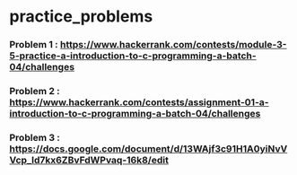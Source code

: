 # practice_problems

### Problem 1 :  https://www.hackerrank.com/contests/module-3-5-practice-a-introduction-to-c-programming-a-batch-04/challenges
### Problem 2 : https://www.hackerrank.com/contests/assignment-01-a-introduction-to-c-programming-a-batch-04/challenges
### Problem 3 : https://docs.google.com/document/d/13WAjf3c91H1A0yiNvVVcp_ld7kx6ZBvFdWPvaq-16k8/edit